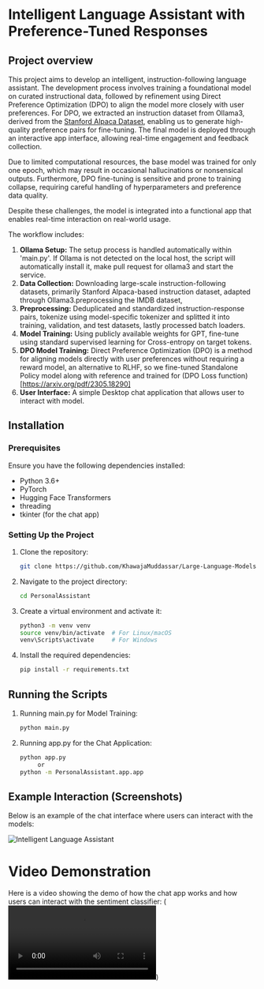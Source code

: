 # Intelligent Language Assistant with Preference-Tuned Responses

## Project overview

This project aims to develop an intelligent, instruction-following language assistant. The development process involves training a foundational model on curated instructional data, followed by refinement using Direct Preference Optimization (DPO) to align the model more closely with user preferences. For DPO, we extracted an instruction dataset from Ollama3, derived from the [Stanford Alpaca Dataset](https://github.com/tatsu-lab/stanford_alpaca/blob/main/alpaca_data.json), enabling us to generate high-quality preference pairs for fine-tuning. The final model is deployed through an interactive app interface, allowing real-time engagement and feedback collection.

Due to limited computational resources, the base model was trained for only one epoch, which may result in occasional hallucinations or nonsensical outputs. Furthermore, DPO fine-tuning is sensitive and prone to training collapse, requiring careful handling of hyperparameters and preference data quality.

Despite these challenges, the model is integrated into a functional app that enables real-time interaction on real-world usage.

The workflow includes:
1. **Ollama Setup:** The setup process is handled automatically within 'main.py'. If Ollama is not detected on the local host, the script will automatically install it, make pull request for ollama3 and start the service.
2. **Data Collection:** Downloading large-scale instruction-following datasets, primarily Stanford Alpaca-based instruction dataset, adapted through Ollama3.preprocessing the IMDB dataset, 
3. **Preprocessing:** Deduplicated and standardized instruction-response pairs, tokenize using model-specific tokenizer and splitted it into training, validation, and test datasets, lastly processed batch loaders.
4. **Model Training:** Using publicly available weights for GPT, fine-tune using standard supervised learning for Cross-entropy on target tokens.
5. **DPO Model Training:** Direct Preference Optimization (DPO) is a method for aligning models directly with user preferences without requiring a reward model, an alternative to RLHF, so we fine-tuned Standalone Policy model along with reference and trained for (DPO Loss function)[https://arxiv.org/pdf/2305.18290] 
6. **User Interface:** A simple Desktop chat application that allows user to interact with model.

## Installation

### Prerequisites
Ensure you have the following dependencies installed:
- Python 3.6+
- PyTorch
- Hugging Face Transformers
- threading
- tkinter (for the chat app)

### Setting Up the Project

1. Clone the repository:
   ```bash
   git clone https://github.com/KhawajaMuddassar/Large-Language-Models/PersonalAssistant.git

2. Navigate to the project directory:
   ```bash
   cd PersonalAssistant
3. Create a virtual environment and activate it:
   ```bash
   python3 -m venv venv
   source venv/bin/activate  # For Linux/macOS
   venv\Scripts\activate     # For Windows
4. Install the required dependencies:
   ```bash
   pip install -r requirements.txt

## Running the Scripts
   
1. Running main.py for Model Training:   
   ```bash
   python main.py   
2. Running app.py for the Chat Application:
   ```bash
   python app.py
        or 
   python -m PersonalAssistant.app.app

## Example Interaction (Screenshots)
Below is an example of the chat interface where users can interact with the models:

![Intelligent Language Assistant](https://github.com/KhawajaMuddassar/Large-Language-Models/blob/main/PersonalAssistant/app/img/app.PNG)

# Video Demonstration
Here is a video showing the demo of how the chat app works and how users can interact with the sentiment classifier:
(<video controls src="https://github.com/KhawajaMuddassar/Large-Language-Models/blob/main/PersonalAssistant/app/img/Personal%20Assistant.mp4" title=".mp4"></video>)